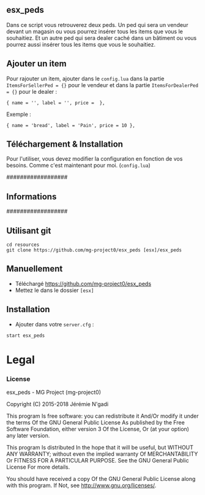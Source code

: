 ## esx_peds 
Dans ce script vous retrouverez deux peds. 
Un ped qui sera un vendeur devant un magasin ou vous pourrez insérer tous les items que vous le souhaitiez.
Et un autre ped qui sera dealer caché dans un bâtiment ou vous pourrez aussi insérer tous les items que vous le souhaitiez. 

## Ajouter un item
Pour rajouter un item, ajouter dans le `config.lua` dans la partie `ItemsForSellerPed = {}` pour le vendeur et dans la partie `ItemsForDealerPed = {}` pour le dealer :
```
{ name = '', label = '', price =  },
```
Exemple :
```
{ name = 'bread', label = 'Pain', price = 10 },
```

## Téléchargement & Installation
Pour l'utiliser, vous devez modifier la configuration en fonction de vos besoins. Comme c'est maintenant pour moi. (`config.lua`)

##################
## Informations ##
##################
## Utilisant git
```
cd resources
git clone https://github.com/mg-project0/esx_peds [esx]/esx_peds
```

## Manuellement
- Téléchargé https://github.com/mg-project0/esx_peds
- Mettez le dans le dossier `[esx]`

## Installation
- Ajouter dans votre `server.cfg` :

```
start esx_peds
```

# Legal
### License
esx_peds - MG Project (mg-project0)

Copyright (C) 2015-2018 Jérémie N'gadi

This program Is free software: you can redistribute it And/Or modify it under the terms Of the GNU General Public License As published by the Free Software Foundation, either version 3 Of the License, Or (at your option) any later version.

This program Is distributed In the hope that it will be useful, but WITHOUT ANY WARRANTY; without even the implied warranty Of MERCHANTABILITY Or FITNESS FOR A PARTICULAR PURPOSE. See the GNU General Public License For more details.

You should have received a copy Of the GNU General Public License along with this program. If Not, see http://www.gnu.org/licenses/.
